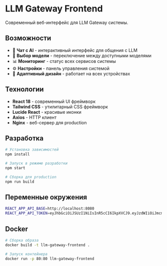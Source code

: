 # LLM Gateway Frontend

Современный веб-интерфейс для LLM Gateway системы.

## Возможности

- 💬 **Чат с AI** - интерактивный интерфейс для общения с LLM
- 🤖 **Выбор модели** - переключение между доступными моделями
- 📊 **Мониторинг** - статус всех сервисов системы
- ⚙️ **Настройки** - панель управления системой
- 📱 **Адаптивный дизайн** - работает на всех устройствах

## Технологии

- **React 18** - современный UI фреймворк
- **Tailwind CSS** - утилитарный CSS фреймворк
- **Lucide React** - красивые иконки
- **Axios** - HTTP клиент
- **Nginx** - веб-сервер для production

## Разработка

```bash
# Установка зависимостей
npm install

# Запуск в режиме разработки
npm start

# Сборка для production
npm run build
```

## Переменные окружения

```bash
REACT_APP_API_BASE=http://localhost:8080
REACT_APP_API_TOKEN=eyJhbGciOiJSUzI1NiIsInR5cCI6IkpXVCJ9.eyJzdWIiOiJmcm9udGVuZC11c2VyIiwicHJlZmVycmVkX3VzZXJuYW1lIjoiZnJvbnRlbmQtdXNlciIsImV4cCI6OTk5OTk5OTk5OX0uZnJvbnRlbmQtc2lnbmF0dXJl
```

## Docker

```bash
# Сборка образа
docker build -t llm-gateway-frontend .

# Запуск контейнера
docker run -p 80:80 llm-gateway-frontend
```
